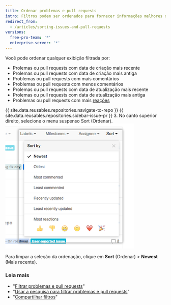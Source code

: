 ```yaml
---
title: Ordenar problemas e pull requests
intro: Filtros podem ser ordenados para fornecer informações melhores durante um período específico.
redirect_from:
  - /articles/sorting-issues-and-pull-requests
versions:
  free-pro-team: '*'
  enterprise-server: '*'
---
```


Você pode ordenar qualquer exibição filtrada por:

* Prolemas ou pull requests com data de criação mais recente
* Prolemas ou pull requests com data de criação mais antiga
* Problemas ou pull requests com mais comentários
* Problemas ou pull requests com menos comentários
* Prolemas ou pull requests com data de atualização mais recente
* Prolemas ou pull requests com data de atualização mais antiga
* Problemas ou pull requests com mais [reações](/articles/about-conversations-on-github#reacting-to-ideas-in-comments)

{{ site.data.reusables.repositories.navigate-to-repo }}
{{ site.data.reusables.repositories.sidebar-issue-pr }}
3. No canto superior direito, selecione o menu suspenso Sort (Ordenar). ![Usar a aba suspensa Sort (Ordenar)](/assets/images/help/issues/issues_sort_dropdown.png)

Para limpar a seleção da ordenação, clique em **Sort** (Ordenar) > **Newest** (Mais recente).

### Leia mais

* "[Filtrar problemas e pull requests](/articles/filtering-issues-and-pull-requests)"
* "[Usar a pesquisa para filtrar problemas e pull requests](/articles/using-search-to-filter-issues-and-pull-requests)"
* "[Compartilhar filtros](/articles/sharing-filters)"
